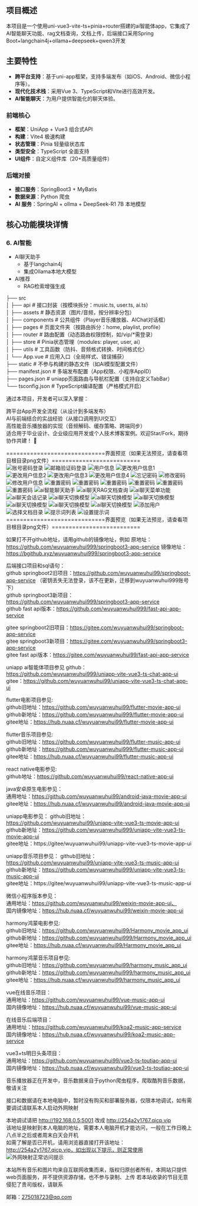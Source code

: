 
## 项目概述

本项目是一个使用uni-vue3-vite-ts+pinia+router搭建的ai智能体app，它集成了AI智能聊天功能、rag文档查询，文档上传，后端接口采用Spring Boot+langchain4j+ollama+deepseek+qwen3开发

## 主要特性

- **跨平台支持**：基于uni-app框架，支持多端发布（如iOS、Android、微信小程序等）。
- **现代化技术栈**：采用Vue 3、TypeScript和Vite进行高效开发。
- **AI智能聊天**：为用户提供智能化的聊天体验。

### 前端核心
- **框架**：UniApp + Vue3 组合式API
- **构建**：Vite4 极速构建
- **状态管理**：Pinia 轻量级状态库
- **类型安全**：TypeScript 全面支持
- **UI组件**：自定义组件库（20+高质量组件）

### 后端对接
- **接口服务**：SpringBoot3 + MyBatis
- **数据来源**：Python 爬虫
- **AI 服务**：SpringAI + ollma + DeepSeek-R1 7B 本地模型

## 核心功能模块详情

### 6. AI智能
- AI聊天助手
  - 基于langchain4j
  - 集成Ollama本地大模型
- AI推荐
  - RAG检索增强生成

├── src  
│   ├── api          # 接口封装（按模块拆分：music.ts, user.ts, ai.ts）  
│   ├── assets       # 静态资源（图片/音频，按分辨率分包）  
│   ├── components   # 公共组件（Player音乐播放器、AIChat对话框）  
│   ├── pages        # 页面文件夹（按路由拆分：home, playlist, profile）  
│   ├── router       # 路由配置（动态路由权限控制，如/vip/*需登录）  
│   ├── store        # Pinia状态管理（modules: player, user, ai）  
│   ├── utils        # 工具函数（防抖、音频格式转换、时间格式化）  
│   └── App.vue      # 应用入口（全局样式、错误捕获）  
├── static           # 不参与构建的静态文件（如AI模型配置文件）  
├── manifest.json    # 多端发布配置（App权限、小程序AppID）  
├── pages.json       # uniapp页面路由与导航栏配置（支持自定义TabBar）  
└── tsconfig.json    # TypeScript编译配置（严格模式开启）  

通过本项目，开发者可以深入掌握：

跨平台App开发全流程（从设计到多端发布）  
AI与前端结合的实战经验（从接口调用到UI交互）  
高性能音乐播放器的实现（音频解码、缓存策略、跨端同步）  
适合用于毕业设计、企业级应用开发或个人技术博客案例。欢迎Star/Fork，期待协作共建！ 🎵   

=============================界面预览（如果无法预览，请查看项目根目录png文件）==========================   
![账号密码登录](账号密码登录.png)
![邮箱验证码登录](邮箱验证码登录.png)
![用户信息](用户信息.png)
![更改用户信息1](更改用户信息1.png)
![更改用户信息2](更改用户信息2.png)
![更改用户信息3](更改用户信息3.png)
![更改用户信息4](更改用户信息4.png)
![忘记密码](忘记密码.png)
![修改密码](修改密码.png)
![修改用户信息](修改用户信息.png)
![重置密码](重置密码.png)
![重置密码](修改密码页面.png)
![重置密码](找回密码页面.png)
![重置密码](注册页面.png)
![重置密码](音乐播放器-收藏页.png)
![重置密码](音乐播放器-评论页面.png)
![ai智能聊天助手](ai智能聊天助手.png)
![ai聊天RAG文档查询](ai聊天RAG文档查询.png)
![ai聊天菜单功能](ai聊天菜单功能.png)
![ai聊天会话记录](ai聊天会话记录.png)
![ai聊天切换模型](ai聊天切换模型.png)
![ai聊天切换模型](查询文档.png)
![ai聊天切换模型](上传文档.png)
![ai聊天切换模型](我的文档.png)
![ai聊天切换模型](我的文档列表.png)
![ai聊天切换模型](选择文档.png)
![添加用户](添加用户.png)
![选择文档目录](选择文档目录.png)
![提示词列表](提示词列表.png)
![设置提示词](设置提示词.png)
=============================界面预览（如果无法预览，请查看项目根目录png文件）==========================   

如果打不开github地址，请用github的镜像地址，例如
原地址：https://github.com/wuyuanwuhui999/springboot3-app-service 
镜像地址：https://bgithub.xyz/wuyuanwuhui999/springboot3-app-service  

后端接口项目和sql语句：   
github springboot2旧项目：https://github.com/wuyuanwuhui99/springboot-app-service （密钥丢失无法登录，该不在更新，迁移到wuyuanwuhui999账号下）  
github springboot3新项目：https://github.com/wuyuanwuhui999/springboot3-app-service    
github fast api版本：https://github.com/wuyuanwuhui999/fast-api-app-service

gitee springboot2旧项目：https://gitee.com/wuyuanwuhui99/springboot-app-service    
gitee springboot3新项目：https://gitee.com/wuyuanwuhui99/springboot3-app-service    
gitee fast api版本：https://gitee.com/wuyuanwuhui99/fast-api-app-service

uniapp ai智能体项目参见
github：https://github.com/wuyuanwuhui999/uniapp-vite-vue3-ts-chat-app-ui
gitee：https://github.com/wuyuanwuhui99/uniapp-vite-vue3-ts-chat-app-ui

flutter电影项目参见:   
github旧地址：https://github.com/wuyuanwuhui99/flutter-movie-app-ui   
github新地址：https://github.com/wuyuanwuhui999/flutter-movie-app-ui   
gitee地址：https://hub.nuaa.cf/wuyuanwuhui99/flutter-movie-app-ui

flutter音乐项目参见:   
github旧地址：https://github.com/wuyuanwuhui99/flutter-music-app-ui   
github新地址：https://github.com/wuyuanwuhui999/flutter-music-app-ui   
gitee地址：https://hub.nuaa.cf/wuyuanwuhui99/flutter-music-app-ui

react native电影参见:   
github地址：https://github.com/wuyuanwuhui99/react-native-app-ui   

java安卓原生电影参见：  
通用地址：https://github.com/wuyuanwuhui99/android-java-movie-app-ui   
gitee地址：https://hub.nuaa.cf/wuyuanwuhui99/android-java-movie-app-ui

uniapp电影参见：
github旧地址：https://github.com/wuyuanwuhui99/uniapp-vite-vue3-ts-movie-app-ui   
github新地址：https://github.com/wuyuanwuhui999/uniapp-vite-vue3-ts-movie-app-ui   
gitee地址：https://gitee/wuyuanwuhui99/uniapp-vite-vue3-ts-movie-app-ui  

uniapp音乐项目参见：
github旧地址：https://github.com/wuyuanwuhui99/uniapp-vite-vue3-ts-music-app-ui   
github新地址：https://github.com/wuyuanwuhui999/uniapp-vite-vue3-ts-music-app-ui   
gitee地址：https://gitee/wuyuanwuhui99/uniapp-vite-vue3-ts-music-app-ui  

微信小程序版本参见：  
通用地址：https://github.com/wuyuanwuhui99/weixin-movie-app-ui、  
国内镜像地址：https://hub.nuaa.cf/wuyuanwuhui99/weixin-movie-app-ui

harmony鸿蒙电影参见:   
github旧地址：https://github.com/wuyuanwuhui99/Harmony_movie_app_ui   
github新地址：https://github.com/wuyuanwuhui999/Harmony_movie_app_ui   
gitee地址：https://hub.nuaa.cf/wuyuanwuhui99/Harmony_movie_app_ui

harmony鸿蒙音乐项目参见:   
github旧地址：https://github.com/wuyuanwuhui99/harmony_music_app_ui   
github新地址：https://github.com/wuyuanwuhui999/harmony_music_app_ui   
gitee地址：https://hub.nuaa.cf/wuyuanwuhui99/harmony_music_app_ui

vue在线音乐项目：  
通用地址：https://github.com/wuyuanwuhui99/vue-music-app-ui   
国内镜像地址：https://hub.nuaa.cf/wuyuanwuhui99/vue-music-app-ui

在线音乐后端项目：  
通用地址：https://github.com/wuyuanwuhui99/koa2-music-app-service   
国内镜像地址：https://hub.nuaa.cf/wuyuanwuhui99/koa2-music-app-service

vue3+ts明日头条项目：  
通用地址：https://github.com/wuyuanwuhui99/vue3-ts-toutiao-app-ui  
国内镜像地址：https://hub.nuaa.cf/wuyuanwuhui99/vue3-ts-toutiao-app-ui   

音乐播放器正在开发中，音乐数据来自于python爬虫程序，爬取酷狗音乐数据，敬请关注

接口和数据请在本地电脑中，暂时没有购买和部署服务器，仅限本地调试，如有需要调试请联系本人启动外网映射

本地调试请把 http://192.168.0.5:5001 改成 http://254a2y1767.qicp.vip    
该地址是映射到本人电脑的地址，需要本人电脑开机才能访问，一般在工作日晚上八点半之后或者周末白天会开机   
如需了解是否已开机，请用浏览器直接打开该地址：http://254a2y1767.qicp.vip，如出现以下提示，则正常使用   
![外网映射正常访问提示](外网映射正常访问提示.png)

本站所有音乐和图片均来自互联网收集而来，版权归原创者所有，本网站只提供web页面服务，并不提供资源存储，也不参与录制、上传 若本站收录的节目无意侵犯了贵司版权，请联系

邮箱：275018723@qq.com